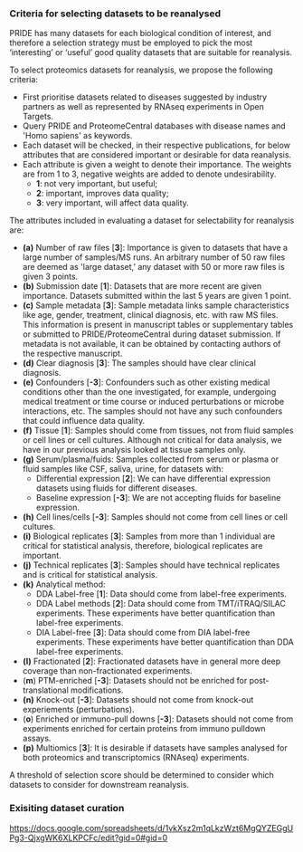 ### Criteria for selecting datasets to be reanalysed

PRIDE has many datasets for each biological condition of interest, and therefore a selection strategy must be employed to pick the most ‘interesting’ or ‘useful’ good quality datasets that are suitable for reanalysis.

To select proteomics datasets for reanalysis, we propose the following criteria:

- First prioritise datasets related to diseases suggested by industry partners as well as represented by RNAseq experiments in Open Targets.
- Query PRIDE and ProteomeCentral databases with disease names and 'Homo sapiens' as keywords. 
- Each dataset will be checked, in their respective publications, for below attributes that are considered important or desirable for data reanalysis. 
- Each attribute is given a weight to denote their importance. The weights are from 1 to 3, negative weights are added to denote undesirability.
  - **1**: not very important, but useful; 
  - **2**: important, improves data quality;
  - **3**: very important, will affect data quality.

The attributes included in evaluating a dataset for selectability for reanalysis are:

- **(a)** Number of raw files [**3**]: Importance is given to datasets that have a large number of samples/MS runs. An arbitrary number of 50 raw files are deemed as 'large dataset,’ any dataset with 50 or more raw files is given 3 points.
- **(b)** Submission date [**1**]: Datasets that are more recent are given importance. Datasets submitted within the last 5 years are given 1 point.
- **(c)** Sample metadata [**3**]: Sample metadata links sample characteristics like age, gender, treatment, clinical diagnosis, etc. with raw MS files. This information is present in manuscript tables or supplementary tables or submitted to PRIDE/ProteomeCentral during dataset submission. If metadata is not available, it can be obtained by contacting authors of the respective manuscript. 
- **(d)** Clear diagnosis [**3**]: The samples should have clear clinical diagnosis.
- **(e)** Confounders [**-3**]: Confounders such as other existing medical conditions other than the one investigated, for example, undergoing medical treatment or time course or induced perturbations or microbe interactions, etc. The samples should not have any such confounders that could influence data quality.
- **(f)** Tissue [**1**]: Samples should come from tissues, not from fluid samples or cell lines or cell cultures. Although not critical for data analysis, we have in our previous analysis looked at tissue samples only.
- **(g)** Serum/plasma/fuids: Samples collected from serum or plasma or fluid samples like CSF, saliva, urine, for datasets with:
   - Differential expression [**2**]: We can have differential expression datasets using fluids for different diseases.
   - Baseline expression [**-3**]: We are not accepting fluids for baseline expression.  
- **(h)** Cell lines/cells [**-3**]: Samples should not come from cell lines or cell cultures.
- **(i)** Biological replicates [**3**]: Samples from more than 1 individual are critical for statistical analysis, therefore, biological replicates are important. 
- **(j)** Technical replicates [**3**]: Samples should have technical replicates and is critical for statistical analysis. 
- **(k)** Analytical method: 
   - DDA Label-free [**1**]: Data should come from label-free experiments.
   - DDA Label methods [**2**]: Data should come from TMT/iTRAQ/SILAC experiments. These experiments have better quantification than label-free experiments.
   - DIA Label-free [**3**]: Data should come from DIA label-free experiments. These experiments have better quantification than DDA label-free experiments. 
- **(l)** Fractionated [**2**]: Fractionated datasets have in general more deep coverage than non-fractionated experiments. 
- (**m**) PTM-enriched [**-3**]: Datasets should not be enriched for post-translational modifications. 
- **(n)** Knock-out [**-3**]: Datasets should not come from knock-out experiements (perturbations). 
- (**o**) Enriched or immuno-pull downs [**-3**]: Datasets should not come from experiments enriched for certain proteins from immuno pulldown assays. 
- **(p)** Multiomics [**3**]: It is desirable if datasets have samples analysed for both proteomics and transcriptomics (RNAseq) experiments. 

A threshold of selection score should be determined to consider which datasets to consider for downstream reanalysis. 

### Exisiting dataset curation

https://docs.google.com/spreadsheets/d/1vkXsz2m1qLkzWzt6MgQYZEGgUPg3-QjxgWK6XLKPCFc/edit?gid=0#gid=0
